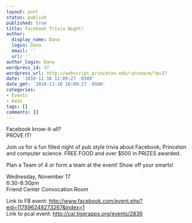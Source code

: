 ```yaml
---
layout: post
status: publish
published: true
title: Facebook Trivia Night!
author:
  display_name: Dana
  login: Dana
  email: ''
  url: ''
author_login: Dana
wordpress_id: 37
wordpress_url: http://webscript.princeton.edu/~ptonacm/?p=37
date: '2010-11-16 11:09:27 -0500'
date_gmt: '2010-11-16 16:09:27 -0500'
categories:
- Events
- main
tags: []
comments: []
---
```

<p>Facebook know-it-all?<br />
PROVE IT!</p>
<p>Join us for a fun filled night of pub style trivia about Facebook, Princeton and computer science. FREE FOOD and over $500 in PRIZES awarded.</p>
<p>Plan a Team of 4 or form a team at the event! Show off your smarts!</p>
<p>Wednesday, November 17<br />
6:30-8:30pm<br />
Friend Center Convocation Room</p>
<p>Link to FB event: <a href="http://www.facebook.com/event.php?eid=117896248273267&index=1">http://www.facebook.com/event.php?eid=117896248273267&index=1</a><br />
Link to pcal event: <a href="http://cal.tigerapps.org/events/2836">http://cal.tigerapps.org/events/2836</a></p>
